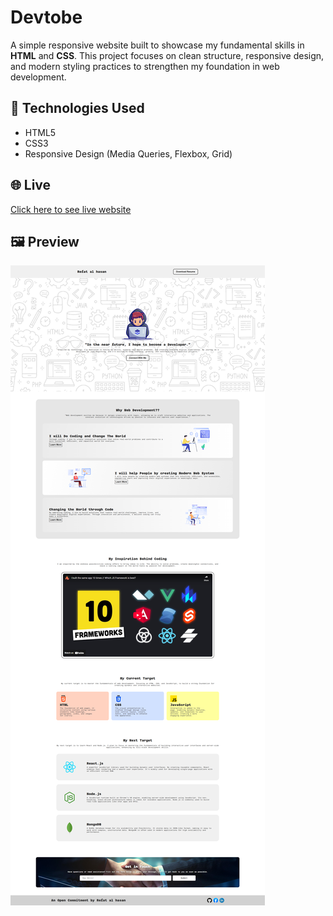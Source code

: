 # Devtobe

A simple responsive website built to showcase my fundamental skills in **HTML** and **CSS**. This project focuses on clean structure, responsive design, and modern styling practices to strengthen my foundation in web development.

## 🚀 Technologies Used

- HTML5  
- CSS3  
- Responsive Design (Media Queries, Flexbox, Grid)

## 🌐 Live

[Click here to see live website](https://thegetosuguru.github.io/devtobe)

## 🖼️ Preview

![Preview](assets/preview.png)

